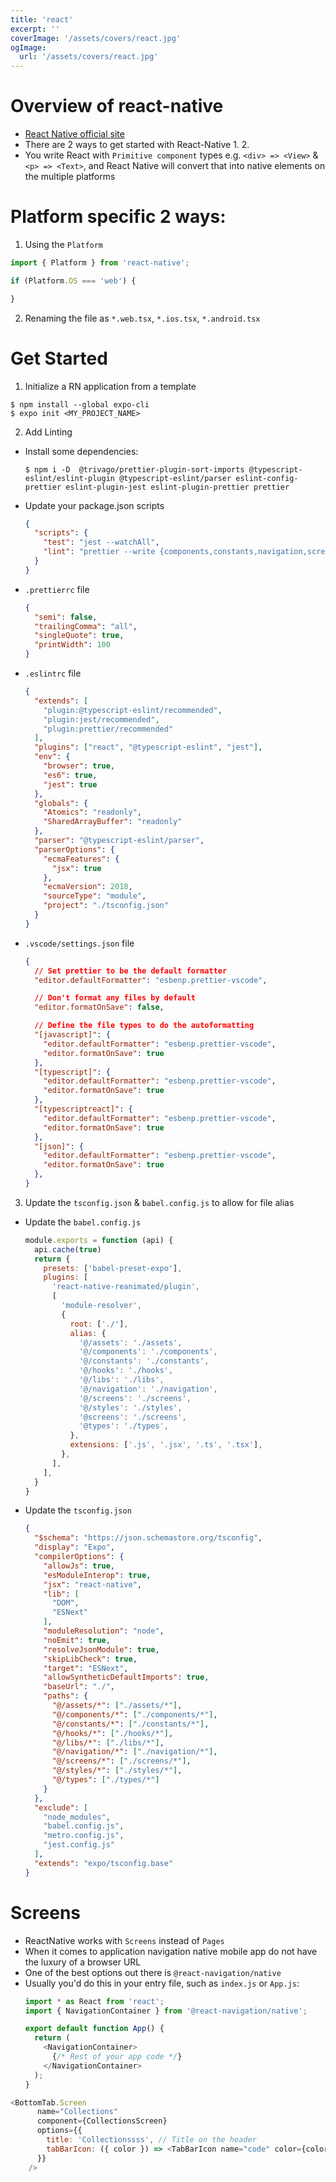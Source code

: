 ```yaml
---
title: 'react'
excerpt: ''
coverImage: '/assets/covers/react.jpg'
ogImage:
  url: '/assets/covers/react.jpg'
---
```



# Overview of react-native
- [React Native official site](https://reactnative.dev/)
- There are 2 ways to get started with React-Native
  1. 
  2. 
- You write React with `Primitive component` types e.g. `<div> => <View>` & `<p> => <Text>`, and React Native will convert that into native elements on the multiple platforms



# Platform specific 2 ways:
1. Using the `Platform`
  ```js
  import { Platform } from 'react-native';

  if (Platform.OS === 'web') {
  
  } 
  ```
2. Renaming the file as `*.web.tsx`, `*.ios.tsx`, `*.android.tsx`



# Get Started
1. Initialize a RN application from a template
  ```shell
  $ npm install --global expo-cli
  $ expo init <MY_PROJECT_NAME>
  ```

2. Add Linting
  - Install some dependencies:
    ```shell
    $ npm i -D  @trivago/prettier-plugin-sort-imports @typescript-eslint/eslint-plugin @typescript-eslint/parser eslint-config-prettier eslint-plugin-jest eslint-plugin-prettier prettier
    ```
  - Update your package.json scripts
    ```json
    {
      "scripts": {
        "test": "jest --watchAll",
        "lint": "prettier --write {components,constants,navigation,screens}/**/*.ts{,x}"
      }
    }
    ```
  - `.prettierrc` file
    ```json
    {
      "semi": false,
      "trailingComma": "all",
      "singleQuote": true,
      "printWidth": 100
    }
    ```

  - `.eslintrc` file
    ```json
    {
      "extends": [
        "plugin:@typescript-eslint/recommended",
        "plugin:jest/recommended",
        "plugin:prettier/recommended"
      ],
      "plugins": ["react", "@typescript-eslint", "jest"],
      "env": {
        "browser": true,
        "es6": true,
        "jest": true
      },
      "globals": {
        "Atomics": "readonly",
        "SharedArrayBuffer": "readonly"
      },
      "parser": "@typescript-eslint/parser",
      "parserOptions": {
        "ecmaFeatures": {
          "jsx": true
        },
        "ecmaVersion": 2018,
        "sourceType": "module",
        "project": "./tsconfig.json"
      }
    }
    ```

  - `.vscode/settings.json` file
    ```json
    {
      // Set prettier to be the default formatter
      "editor.defaultFormatter": "esbenp.prettier-vscode",

      // Don't format any files by default
      "editor.formatOnSave": false,

      // Define the file types to do the autoformatting
      "[javascript]": {
        "editor.defaultFormatter": "esbenp.prettier-vscode",
        "editor.formatOnSave": true
      },
      "[typescript]": {
        "editor.defaultFormatter": "esbenp.prettier-vscode",
        "editor.formatOnSave": true
      },
      "[typescriptreact]": {
        "editor.defaultFormatter": "esbenp.prettier-vscode",
        "editor.formatOnSave": true
      },
      "[json]": {
        "editor.defaultFormatter": "esbenp.prettier-vscode",
        "editor.formatOnSave": true
      },
    }
    ```
3. Update the `tsconfig.json` & `babel.config.js` to allow for file alias

  - Update the `babel.config.js`
    ```js
    module.exports = function (api) {
      api.cache(true)
      return {
        presets: ['babel-preset-expo'],
        plugins: [
          'react-native-reanimated/plugin',
          [
            'module-resolver',
            {
              root: ['./'],
              alias: {
                '@/assets': './assets',
                '@/components': './components',
                '@/constants': './constants',
                '@/hooks': './hooks',
                '@/libs': './libs',
                '@/navigation': './navigation',
                '@/screens': './screens',
                '@/styles': './styles',
                '@screens': './screens',
                '@types': './types',
              },
              extensions: ['.js', '.jsx', '.ts', '.tsx'],
            },
          ],
        ],
      }
    }
    ```

  - Update the `tsconfig.json`
    ```json
    {
      "$schema": "https://json.schemastore.org/tsconfig",
      "display": "Expo",
      "compilerOptions": {
        "allowJs": true,
        "esModuleInterop": true,
        "jsx": "react-native",
        "lib": [
          "DOM",
          "ESNext"
        ],
        "moduleResolution": "node",
        "noEmit": true,
        "resolveJsonModule": true,
        "skipLibCheck": true,
        "target": "ESNext",
        "allowSyntheticDefaultImports": true,
        "baseUrl": "./",
        "paths": {
          "@/assets/*": ["./assets/*"],
          "@/components/*": ["./components/*"],
          "@/constants/*": ["./constants/*"],
          "@/hooks/*": ["./hooks/*"],
          "@/libs/*": ["./libs/*"],
          "@/navigation/*": ["./navigation/*"],
          "@/screens/*": ["./screens/*"],
          "@/styles/*": ["./styles/*"],
          "@/types": ["./types/*"]
        }
      },
      "exclude": [
        "node_modules",
        "babel.config.js",
        "metro.config.js",
        "jest.config.js"
      ],
      "extends": "expo/tsconfig.base"
    }

    ```


# Screens
- ReactNative works with `Screens` instead of `Pages` 
- When it comes to application navigation native mobile app do not have the luxury of a browser URL
- One of the best options out there is `@react-navigation/native`
- Usually you'd do this in your entry file, such as `index.js` or `App.js`:
  ```js
  import * as React from 'react';
  import { NavigationContainer } from '@react-navigation/native';

  export default function App() {
    return (
      <NavigationContainer>
        {/* Rest of your app code */}
      </NavigationContainer>
    );
  }
  ```


```js
<BottomTab.Screen
      name="Collections"
      component={CollectionsScreen}
      options={{
        title: 'Collectionssss', // Title on the header
        tabBarIcon: ({ color }) => <TabBarIcon name="code" color={color} />,
      }}
    />
```
